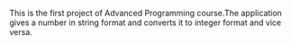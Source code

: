 This is the first project of Advanced Programming course.The application gives a number in string format and converts it to integer format and vice versa.
